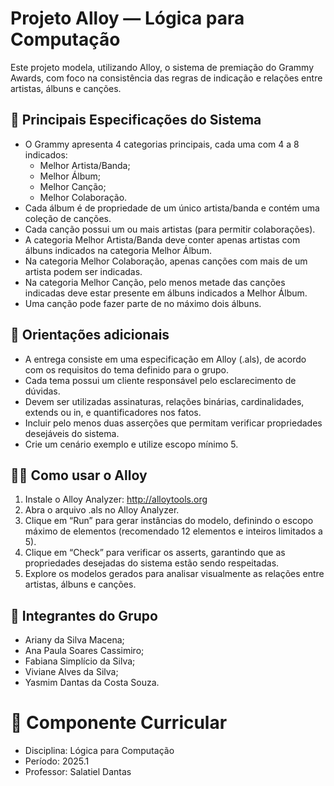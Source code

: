 # Projeto Alloy — Lógica para Computação

Este projeto modela, utilizando Alloy, o sistema de premiação do Grammy Awards, com foco na consistência das regras de indicação e relações entre artistas, álbuns e canções.

## 🧩 Principais Especificações do Sistema

- O Grammy apresenta 4 categorias principais, cada uma com 4 a 8 indicados:
    - Melhor Artista/Banda;
    - Melhor Álbum;
    - Melhor Canção;
    - Melhor Colaboração.
- Cada álbum é de propriedade de um único artista/banda e contém uma coleção de canções.
- Cada canção possui um ou mais artistas (para permitir colaborações).
- A categoria Melhor Artista/Banda deve conter apenas artistas com álbuns indicados na categoria Melhor Álbum.
- Na categoria Melhor Colaboração, apenas canções com mais de um artista podem ser indicadas.
- Na categoria Melhor Canção, pelo menos metade das canções indicadas deve estar presente em álbuns indicados a Melhor Álbum.
- Uma canção pode fazer parte de no máximo dois álbuns.

## 📌 Orientações adicionais

- A entrega consiste em uma especificação em Alloy (.als), de acordo com os requisitos do tema definido para o grupo.
- Cada tema possui um cliente responsável pelo esclarecimento de dúvidas.
- Devem ser utilizadas assinaturas, relações binárias, cardinalidades, extends ou in, e quantificadores nos fatos.
- Incluir pelo menos duas asserções que permitam verificar propriedades desejáveis do sistema.
- Crie um cenário exemplo e utilize escopo mínimo 5.

## 👨‍💻 Como usar o Alloy

1. Instale o Alloy Analyzer: http://alloytools.org
2. Abra o arquivo .als no Alloy Analyzer.
3. Clique em “Run” para gerar instâncias do modelo, definindo o escopo máximo de elementos (recomendado 12 elementos e inteiros limitados a 5).
4. Clique em “Check” para verificar os asserts, garantindo que as propriedades desejadas do sistema estão sendo respeitadas.
5. Explore os modelos gerados para analisar visualmente as relações entre artistas, álbuns e canções.

## 👥 Integrantes do Grupo

- Ariany da Silva Macena;
- Ana Paula Soares Cassimiro;
- Fabiana Simplício da Silva;
- Viviane Alves da Silva;
- Yasmim Dantas da Costa Souza.

# 📘 Componente Curricular

- Disciplina: Lógica para Computação
- Período: 2025.1
- Professor: Salatiel Dantas